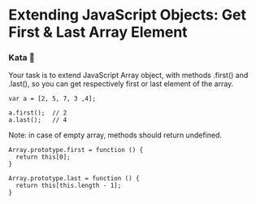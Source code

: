 # Extending JavaScript Objects: Get First & Last Array Element

### Kata 🥋

Your task is to extend JavaScript Array object, with methods .first() and .last(), so you can get respectively first or last element of the array.

    var a = [2, 5, 7, 3 ,4];

    a.first();  // 2
    a.last();   // 4

Note: in case of empty array, methods should return undefined.


    Array.prototype.first = function () {
      return this[0];  
    }

    Array.prototype.last = function () {
      return this[this.length - 1];  
    }
